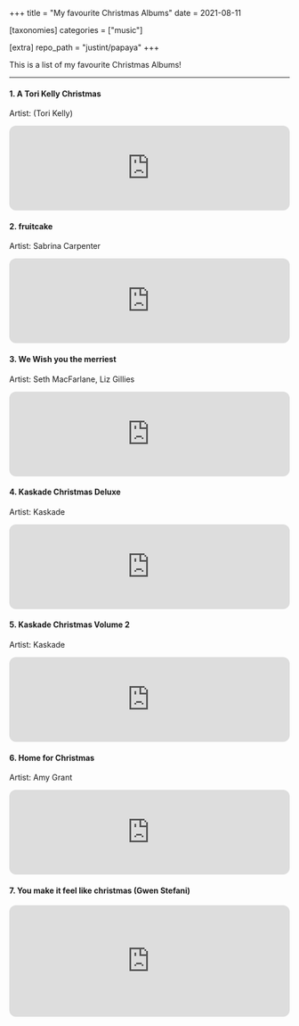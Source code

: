+++
title = "My favourite Christmas Albums"
date = 2021-08-11

[taxonomies]
categories = ["music"]

[extra]
repo_path = "justint/papaya"
+++

This is a list of my favourite Christmas Albums!

<!-- more -->

-----------------
#### 1. A Tori Kelly Christmas 
Artist: (Tori Kelly)

<iframe style="border-radius:12px" src="https://open.spotify.com/embed/album/3T1Te4622DNLaTajXIkY9l?utm_source=generator" width="100%" height="152" frameBorder="0" allowfullscreen="" allow="autoplay; clipboard-write; encrypted-media; fullscreen; picture-in-picture" loading="lazy"></iframe>

#### 2. fruitcake 
Artist: Sabrina Carpenter

<iframe style="border-radius:12px" src="https://open.spotify.com/embed/album/7EisdwWcodpmHxgpGVE5Pg?utm_source=generator" width="100%" height="152" frameBorder="0" allowfullscreen="" allow="autoplay; clipboard-write; encrypted-media; fullscreen; picture-in-picture" loading="lazy"></iframe>

#### 3. We Wish you the merriest
Artist: Seth MacFarlane, Liz Gillies

<iframe style="border-radius:12px" src="https://open.spotify.com/embed/album/72cxgxGqEDuz8d60JuP6Ta?utm_source=generator" width="100%" height="152" frameBorder="0" allowfullscreen="" allow="autoplay; clipboard-write; encrypted-media; fullscreen; picture-in-picture" loading="lazy"></iframe>

#### 4. Kaskade Christmas Deluxe
Artist: Kaskade

<iframe style="border-radius:12px" src="https://open.spotify.com/embed/album/1xGImGcWsxl2BiB3Ky7g6I?utm_source=generator" width="100%" height="152" frameBorder="0" allowfullscreen="" allow="autoplay; clipboard-write; encrypted-media; fullscreen; picture-in-picture" loading="lazy"></iframe>

#### 5. Kaskade Christmas Volume 2
Artist: Kaskade

<iframe style="border-radius:12px" src="https://open.spotify.com/embed/album/1ad4N7iaoiJtwXZDEX085v?utm_source=generator" width="100%" height="152" frameBorder="0" allowfullscreen="" allow="autoplay; clipboard-write; encrypted-media; fullscreen; picture-in-picture" loading="lazy"></iframe>

#### 6. Home for Christmas
Artist: Amy Grant

<iframe style="border-radius:12px" src="https://open.spotify.com/embed/album/6zsXpKxvpjmwXvoxPdN2eQ?utm_source=generator" width="100%" height="152" frameBorder="0" allowfullscreen="" allow="autoplay; clipboard-write; encrypted-media; fullscreen; picture-in-picture" loading="lazy"></iframe>

#### 7. You make it feel like christmas (Gwen Stefani)

<iframe style="border-radius:12px" src="https://open.spotify.com/embed/album/58qdMDlJaZBYleY7Bf0gNc?utm_source=generator" width="100%" height="200" frameBorder="0" allowfullscreen="" allow="autoplay; clipboard-write; encrypted-media; fullscreen; picture-in-picture" loading="lazy"></iframe>